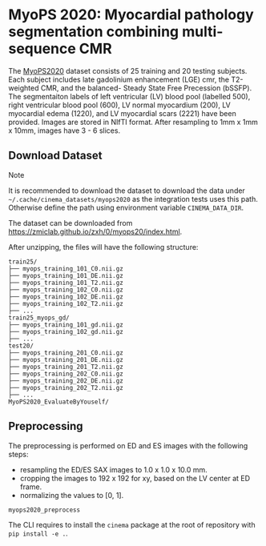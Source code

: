 # MyoPS 2020: Myocardial pathology segmentation combining multi-sequence CMR

The [MyoPS2020](https://zmiclab.github.io/zxh/0/myops20/) dataset consists of 25 training and 20 testing subjects. Each
subject includes late gadolinium enhancement (LGE) cmr, the T2-weighted CMR, and the balanced- Steady State Free
Precession (bSSFP). The segmentaiton labels of left ventricular (LV) blood pool (labelled 500), right ventricular blood
pool (600), LV normal myocardium (200), LV myocardial edema (1220), and LV myocardial scars (2221) have been provided.
Images are stored in NIfTI format. After resampling to 1mm x 1mm x 10mm, images have 3 - 6 slices.

## Download Dataset

> [!NOTE]
>
> It is recommended to download the dataset to download the data under `~/.cache/cinema_datasets/myops2020` as the
> integration tests uses this path. Otherwise define the path using environment variable `CINEMA_DATA_DIR`.

The dataset can be downloaded from https://zmiclab.github.io/zxh/0/myops20/index.html.

After unzipping, the files will have the following structure:

```
train25/
├── myops_training_101_C0.nii.gz
├── myops_training_101_DE.nii.gz
├── myops_training_101_T2.nii.gz
├── myops_training_102_C0.nii.gz
├── myops_training_102_DE.nii.gz
├── myops_training_102_T2.nii.gz
├── ...
train25_myops_gd/
├── myops_training_101_gd.nii.gz
├── myops_training_102_gd.nii.gz
├── ...
test20/
├── myops_training_201_C0.nii.gz
├── myops_training_201_DE.nii.gz
├── myops_training_201_T2.nii.gz
├── myops_training_202_C0.nii.gz
├── myops_training_202_DE.nii.gz
├── myops_training_202_T2.nii.gz
├── ...
MyoPS2020_EvaluateByYouself/
```

## Preprocessing

The preprocessing is performed on ED and ES images with the following steps:

- resampling the ED/ES SAX images to 1.0 x 1.0 x 10.0 mm.
- cropping the images to 192 x 192 for xy, based on the LV center at ED frame.
- normalizing the values to [0, 1].

```bash
myops2020_preprocess
```

The CLI requires to install the `cinema` package at the root of repository with `pip install -e .`.
